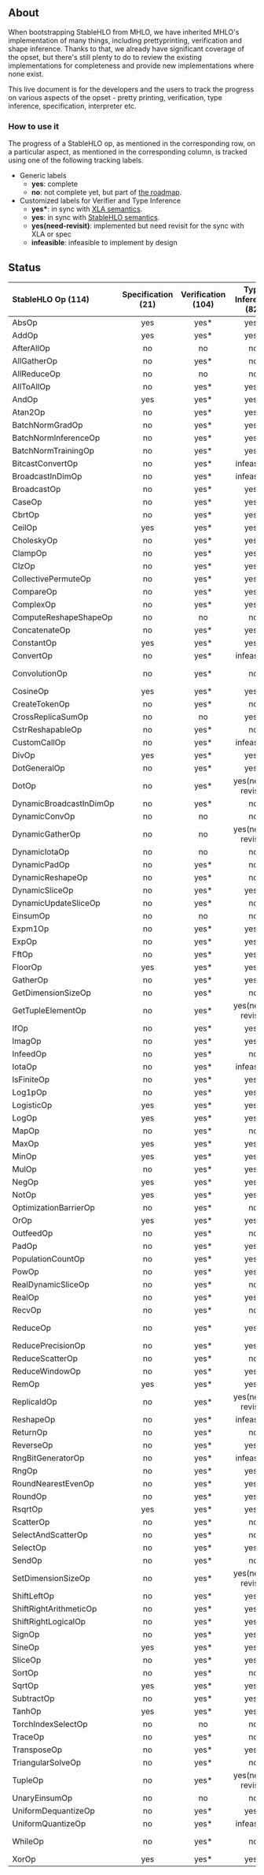 ## About

When bootstrapping StableHLO from MHLO, we have inherited MHLO's implementation
of many things, including prettyprinting, verification and shape inference.
Thanks to that, we already have significant coverage of the opset, but there's
still plenty to do to review the existing implementations for completeness and
provide new implementations where none exist.

This live document is for the developers and the users to track the progress on
various aspects of the opset - pretty printing, verification, type inference,
specification, interpreter etc.

### How to use it

The progress of a StableHLO op, as mentioned in the corresponding row, on a
particular aspect, as mentioned in the corresponding column, is tracked using
one of the following tracking labels.

 - Generic labels
    - **yes**: complete
    - **no**: not complete yet, but part of [the roadmap](https://github.com/openxla/stablehlo#roadmap).
 - Customized labels for Verifier and Type Inference 
    - **yes\***: in sync with  [XLA semantics](https://www.tensorflow.org/xla/operation_semantics).
    - **yes**: in sync with [StableHLO semantics](https://github.com/openxla/stablehlo/blob/main/docs/spec_draft.md).
    - **yes(need-revisit)**: implemented but need revisit for the sync with XLA or spec
    - **infeasible**: infeasible to implement by design
    
## Status

| StableHLO Op (114) | Specification (21) | Verification (104) | Type Inference (82) | Prettyprinting (76) | Interpreter (2) |
|:--|:--:|:--:|:--:|:--:|:--:|
| AbsOp |yes|yes*|yes*|yes|no|
| AddOp |yes|yes*|yes*|yes| yes|
| AfterAllOp |no|no|no|yes|no |
| AllGatherOp |no|yes*|no|no|no|
| AllReduceOp |no|no|no|no|no|
| AllToAllOp |no|yes*|yes*|no|no|
| AndOp |yes|yes*|yes*|yes| no|
| Atan2Op |no|yes*|yes*|yes|no|
| BatchNormGradOp |no|yes*|yes*|no|no|
| BatchNormInferenceOp |no|yes*|yes*|no|no|
| BatchNormTrainingOp |no|yes*|yes*|no|no|
| BitcastConvertOp |no|yes*|infeasible|yes|no|
| BroadcastInDimOp |no|yes*|infeasible|no|no|
| BroadcastOp |no|yes*|yes*|no|no|
| CaseOp |no|yes*|yes*|no|no|
| CbrtOp |no|yes*|yes*|yes|no|
| CeilOp |yes|yes*|yes*|yes|no|
| CholeskyOp |no|yes*|yes*|yes|no|
| ClampOp |no|yes*|yes*|yes|no|
| ClzOp |no|yes*|yes*|yes|no|
| CollectivePermuteOp |no|yes*|yes*|no|no|
| CompareOp |no|yes*|yes*|yes|no|
| ComplexOp |no|yes*|yes*|yes|no|
| ComputeReshapeShapeOp |no|no|no|yes|no|
| ConcatenateOp |no|yes*|yes*|yes|no|
| ConstantOp |yes|yes*|yes*|yes|yes|
| ConvertOp |no|yes*|infeasible|yes|no|
| ConvolutionOp |no|yes*|no|yes(need-revisit)|no|
| CosineOp |yes|yes*|yes*|yes|no|
| CreateTokenOp |no|yes*|no|yes|no|
| CrossReplicaSumOp |no|no|yes*|no|no|
| CstrReshapableOp |no|yes*|no|yes|no|
| CustomCallOp |no|yes*|infeasible|yes|no|
| DivOp |yes|yes*|yes*|yes|no|
| DotGeneralOp |no|yes*|yes*|no|no|
| DotOp |no|yes*|yes(need-revisit)|yes|no|
| DynamicBroadcastInDimOp |no|yes*|no|no|no|
| DynamicConvOp |no|no|no|no|no|
| DynamicGatherOp |no|no|yes(need-revisit)|no|no|
| DynamicIotaOp |no|no|no|yes|no|
| DynamicPadOp |no|yes*|no|yes|no|
| DynamicReshapeOp |no|yes*|no|yes|no|
| DynamicSliceOp |no|yes*|yes*|no|no|
| DynamicUpdateSliceOp |no|yes*|no|yes|no|
| EinsumOp |no|no|no|no|no|
| Expm1Op |no|yes*|yes*|yes|no|
| ExpOp |no|yes*|yes*|yes|no|
| FftOp |no|yes*|yes*|no|no|
| FloorOp |yes|yes*|yes*|yes|no|
| GatherOp |no|yes*|yes*|no|no|
| GetDimensionSizeOp |no|yes*|no|yes|no|
| GetTupleElementOp |no|yes*|yes(need-revisit)|yes|no|
| IfOp |no|yes*|yes*|no|no|
| ImagOp |no|yes*|yes*|yes|no|
| InfeedOp |no|yes*|no|no|no|
| IotaOp |no|yes*|infeasible|yes|no|
| IsFiniteOp |no|yes*|yes*|yes|no|
| Log1pOp |no|yes*|yes*|yes|no|
| LogisticOp |yes|yes*|yes*|yes|no|
| LogOp |yes|yes*|yes*|yes|no|
| MapOp |no|yes*|no|no|no|
| MaxOp |yes|yes*|yes*|yes|no|
| MinOp |yes|yes*|yes*|yes|no|
| MulOp |no|yes*|yes*|yes|no|
| NegOp |yes|yes*|yes*|yes|no|
| NotOp |yes|yes*|yes*|yes|no|
| OptimizationBarrierOp |no|yes*|no|yes|no|
| OrOp |yes|yes*|yes*|yes|no|
| OutfeedOp |no|yes*|no|no|no|
| PadOp |no|yes*|yes*|no|no|
| PopulationCountOp |no|yes*|yes*|yes|no|
| PowOp |no|yes*|yes*|yes|no|
| RealDynamicSliceOp |no|yes*|no|yes|no|
| RealOp |no|yes*|yes*|yes|no|
| RecvOp |no|yes*|no|no|no|
| ReduceOp |no|yes*|yes*|yes(need-revisit)|no|
| ReducePrecisionOp |no|yes*|yes*|yes|no|
| ReduceScatterOp |no|yes*|no|no|no|
| ReduceWindowOp |no|yes*|yes*|no|no|
| RemOp |yes|yes*|yes*|yes|no|
| ReplicaIdOp |no|yes*|yes(need-revisit)|yes|no|
| ReshapeOp |no|yes*|infeasible|yes|no|
| ReturnOp |no|yes*|no|yes|no|
| ReverseOp |no|yes*|yes*|no|no|
| RngBitGeneratorOp |no|yes*|infeasible|yes|no|
| RngOp |no|yes*|yes*|yes|no|
| RoundNearestEvenOp |no|yes*|yes*|yes|no|
| RoundOp |no|yes*|yes*|yes|no|
| RsqrtOp |yes|yes*|yes*|yes|no|
| ScatterOp |no|yes*|no|no|no|
| SelectAndScatterOp |no|yes*|no|no|no|
| SelectOp |no|yes*|yes*|yes|no|
| SendOp |no|yes*|no|no|no|
| SetDimensionSizeOp |no|yes*|yes(need-revisit)|yes|no|
| ShiftLeftOp |no|yes*|yes*|yes|no|
| ShiftRightArithmeticOp |no|yes*|yes*|yes|no|
| ShiftRightLogicalOp |no|yes*|yes*|yes|no|
| SignOp |no|yes*|yes*|yes|no|
| SineOp |yes|yes*|yes*|yes|no|
| SliceOp |no|yes*|yes*|no|no|
| SortOp |no|yes*|no|no|no|
| SqrtOp |yes|yes*|yes*|yes|no|
| SubtractOp |no|yes*|yes*|yes|no|
| TanhOp |yes|yes*|yes*|yes|no|
| TorchIndexSelectOp |no|no|no|no|no|
| TraceOp |no|yes*|no|yes|no|
| TransposeOp |no|yes*|yes*|no|no|
| TriangularSolveOp |no|yes*|no|no|no|
| TupleOp |no|yes*|yes(need-revisit)|yes|no|
| UnaryEinsumOp |no|no|no|no|no|
| UniformDequantizeOp |no|yes*|yes*|yes|no|
| UniformQuantizeOp |no|yes*|infeasible|yes|no|
| WhileOp |no|yes*|no|yes(need-revisit)|no|
| XorOp |yes|yes*|yes*|yes|no|